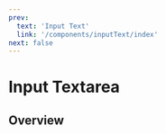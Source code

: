 ```yaml
---
prev:
  text: 'Input Text'
  link: '/components/inputText/index'
next: false
---
```


# Input Textarea

## Overview